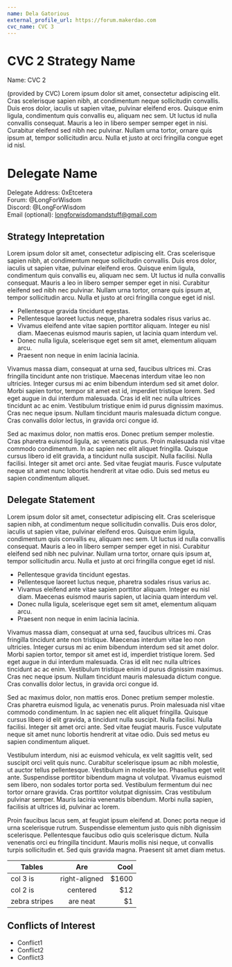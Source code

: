 ```yaml
---
name: Dela Gatorious
external_profile_url: https://forum.makerdao.com
cvc_name: CVC 3
---
```


# CVC 2 Strategy Name

Name: CVC 2

(provided by CVC)
Lorem ipsum dolor sit amet, consectetur adipiscing elit. Cras scelerisque sapien nibh, at condimentum neque sollicitudin convallis. Duis eros dolor, iaculis ut sapien vitae, pulvinar eleifend eros. Quisque enim ligula, condimentum quis convallis eu, aliquam nec sem. Ut luctus id nulla convallis consequat. Mauris a leo in libero semper semper eget in nisi. Curabitur eleifend sed nibh nec pulvinar. Nullam urna tortor, ornare quis ipsum at, tempor sollicitudin arcu. Nulla et justo at orci fringilla congue eget id nisl.

# Delegate Name

Delegate Address: 0xEtcetera  
Forum: @LongForWisdom  
Discord: @LongForWisdom  
Email (optional): longforwisdomandstuff@gmail.com

## Strategy Intepretation

Lorem ipsum dolor sit amet, consectetur adipiscing elit. Cras scelerisque sapien nibh, at condimentum neque sollicitudin convallis. Duis eros dolor, iaculis ut sapien vitae, pulvinar eleifend eros. Quisque enim ligula, condimentum quis convallis eu, aliquam nec sem. Ut luctus id nulla convallis consequat. Mauris a leo in libero semper semper eget in nisi. Curabitur eleifend sed nibh nec pulvinar. Nullam urna tortor, ornare quis ipsum at, tempor sollicitudin arcu. Nulla et justo at orci fringilla congue eget id nisl.

- Pellentesque gravida tincidunt egestas.
- Pellentesque laoreet luctus neque, pharetra sodales risus varius ac.
- Vivamus eleifend ante vitae sapien porttitor aliquam. Integer eu nisl diam. Maecenas euismod mauris sapien, ut lacinia quam interdum vel.
- Donec nulla ligula, scelerisque eget sem sit amet, elementum aliquam arcu.
- Praesent non neque in enim lacinia lacinia.

Vivamus massa diam, consequat at urna sed, faucibus ultrices mi. Cras fringilla tincidunt ante non tristique. Maecenas interdum vitae leo non ultricies. Integer cursus mi ac enim bibendum interdum sed sit amet dolor. Morbi sapien tortor, tempor sit amet est id, imperdiet tristique lorem. Sed eget augue in dui interdum malesuada. Cras id elit nec nulla ultrices tincidunt ac ac enim. Vestibulum tristique enim id purus dignissim maximus. Cras nec neque ipsum. Nullam tincidunt mauris malesuada dictum congue. Cras convallis dolor lectus, in gravida orci congue id.

Sed ac maximus dolor, non mattis eros. Donec pretium semper molestie. Cras pharetra euismod ligula, ac venenatis purus. Proin malesuada nisl vitae commodo condimentum. In ac sapien nec elit aliquet fringilla. Quisque cursus libero id elit gravida, a tincidunt nulla suscipit. Nulla facilisi. Nulla facilisi. Integer sit amet orci ante. Sed vitae feugiat mauris. Fusce vulputate neque sit amet nunc lobortis hendrerit at vitae odio. Duis sed metus eu sapien condimentum aliquet.

## Delegate Statement

Lorem ipsum dolor sit amet, consectetur adipiscing elit. Cras scelerisque sapien nibh, at condimentum neque sollicitudin convallis. Duis eros dolor, iaculis ut sapien vitae, pulvinar eleifend eros. Quisque enim ligula, condimentum quis convallis eu, aliquam nec sem. Ut luctus id nulla convallis consequat. Mauris a leo in libero semper semper eget in nisi. Curabitur eleifend sed nibh nec pulvinar. Nullam urna tortor, ornare quis ipsum at, tempor sollicitudin arcu. Nulla et justo at orci fringilla congue eget id nisl.

- Pellentesque gravida tincidunt egestas.
- Pellentesque laoreet luctus neque, pharetra sodales risus varius ac.
- Vivamus eleifend ante vitae sapien porttitor aliquam. Integer eu nisl diam. Maecenas euismod mauris sapien, ut lacinia quam interdum vel.
- Donec nulla ligula, scelerisque eget sem sit amet, elementum aliquam arcu.
- Praesent non neque in enim lacinia lacinia.

Vivamus massa diam, consequat at urna sed, faucibus ultrices mi. Cras fringilla tincidunt ante non tristique. Maecenas interdum vitae leo non ultricies. Integer cursus mi ac enim bibendum interdum sed sit amet dolor. Morbi sapien tortor, tempor sit amet est id, imperdiet tristique lorem. Sed eget augue in dui interdum malesuada. Cras id elit nec nulla ultrices tincidunt ac ac enim. Vestibulum tristique enim id purus dignissim maximus. Cras nec neque ipsum. Nullam tincidunt mauris malesuada dictum congue. Cras convallis dolor lectus, in gravida orci congue id.

Sed ac maximus dolor, non mattis eros. Donec pretium semper molestie. Cras pharetra euismod ligula, ac venenatis purus. Proin malesuada nisl vitae commodo condimentum. In ac sapien nec elit aliquet fringilla. Quisque cursus libero id elit gravida, a tincidunt nulla suscipit. Nulla facilisi. Nulla facilisi. Integer sit amet orci ante. Sed vitae feugiat mauris. Fusce vulputate neque sit amet nunc lobortis hendrerit at vitae odio. Duis sed metus eu sapien condimentum aliquet.

Vestibulum interdum, nisi ac euismod vehicula, ex velit sagittis velit, sed suscipit orci velit quis nunc. Curabitur scelerisque ipsum ac nibh molestie, ut auctor tellus pellentesque. Vestibulum in molestie leo. Phasellus eget velit ante. Suspendisse porttitor bibendum magna ut volutpat. Vivamus euismod sem libero, non sodales tortor porta sed. Vestibulum fermentum dui nec tortor ornare gravida. Cras porttitor volutpat dignissim. Cras vestibulum pulvinar semper. Mauris lacinia venenatis bibendum. Morbi nulla sapien, facilisis at ultrices id, pulvinar ac lorem.

Proin faucibus lacus sem, at feugiat ipsum eleifend at. Donec porta neque id urna scelerisque rutrum. Suspendisse elementum justo quis nibh dignissim scelerisque. Pellentesque faucibus odio quis scelerisque dictum. Nulla venenatis orci eu fringilla tincidunt. Mauris mollis nisi neque, ut convallis turpis sollicitudin et. Sed quis gravida magna. Praesent sit amet diam metus.

| Tables        |      Are      |  Cool |
| ------------- | :-----------: | ----: |
| col 3 is      | right-aligned | $1600 |
| col 2 is      |   centered    |   $12 |
| zebra stripes |   are neat    |    $1 |

## Conflicts of Interest

- Conflict1
- Conflict2
- Conflict3
